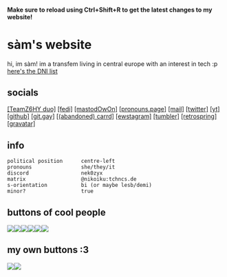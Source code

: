<title> Sàm's website </title>
<link rel="icon" type="image/x-icon" href="https://s3.kitsunes.club/storage/26b9076a-554d-41bf-ba36-0f3d53dd417b.webp">

#### Make sure to reload using Ctrl+Shift+R to get the latest changes to my website!

# sàm's website
hi, im sàm! im a transfem living in central europe with an interest in tech :p
[here's the DNI list](https://z6hy.carrd.co/#dnilist)

## socials
[[TeamZ6HY duo]](https://z6hy.carrd.co) [[fedi]](https://kitsunes.club/@nek0zyx) [[mastodOwOn]](https://tech.lgbt/@nek0zyx) [[pronouns.page]](https://en.pronouns.page/@NikoMVN) [[mail]](mailto:nikoiku@tuta.io) [[twitter]](https://twitter.com/@Nek0ZYX) [[yt]](https://www.youtube.com/channel/UCmwtf_8sqSg78-BuW0SZrow) [[github]](https://github.com/nek0zyx) [[git.gay]](https://git.gay/nek0zyx) [[(abandoned) carrd]](https://nek0zyx.carrd.co) [[ewstagram]](https://www.instagram.com/nek0zyx/) [[tumbler]](https://nek0zyx.tumblr.com/) [[retrospring]](https://retrospring.net/@nek0zyx) [[gravatar]](https://gravatar.com/nek0zyx)

## info
```
political position      centre-left
pronouns                she/they/it
discord                 nek0zyx
matrix                  @nikoiku:tchncs.de
s-orientation           bi (or maybe lesb/demi)
minor?                  true
```

## buttons of cool people

<!--
[![Eve](https://floofy.city/files/565abb8c-fa37-4b3d-a193-e3fe7784efe2)](https://bottom.monster) 
[![Asahi](https://lily.pages.floofy.city/static/image/frens/asahi.gif)](https://asahixp.pages.gay/) 
[![Alex](https://lily.pages.floofy.city/static/image/frens/graphite.png)](https://gra.phite.ro/) 
[![Lily](https://lily.pages.floofy.city/static/image/my_button.png)](https://lily.pages.floofy.city/) 
[![Yaseen](https://floofy.city/files/4d932d6d-917c-4665-91d8-9b8d0a55dbc4)](https://labyrinth.zone/users/yassie_j)
<div class="buttons">
	<a href="link here"><img src="image link" /></a>
	<a href="link here"><img src="image link" /></a>
</div>
-->

<style>
  .buttons {
    display: flex;
    flex-direction: row;
    align-items: left;
  }

  .mybuttons {
    display: flex;
    flex-direction: row;
    align-items: left;
}
</style>

<div class="buttons">
	<a href="https://bottom.monster"><img src="https://bottom.monster/media/eve.png" /></a>
	<a href="https://jadedesoto.pages.gay/"><img src="https://jadedesoto.pages.gay/images/buttons/jadedesoto.png" /></a>
	<a href="https://gra.phite.ro/"><img src="https://lilymeow.ing/static/img/people/graphite.png" /></a>
	<a href="https://lilymeow.ing/"><img src="https://asahixp.pages.gay/images/buttons/lily.png" /></a>
	<a href="https://labyrinth.zone/users/yassie_j"><img src="https://asahixp.pages.gay/images/buttons/yassie_j.gif" /></a>
	<a href="https://libreivan.com"><img src="https://libreivan.com/public/buttons/marchintosh.png" /></a>
</div>


## my own buttons :3
<!-- ![Sam](https://floofy.city/files/7fbabfca-fb68-498a-9f9a-cb800c9348cf) ![Also sam](https://floofy.city/files/93c128f8-44ca-48a5-9cb2-4da6bc854a24) -->

<div class="mybuttons">
	<img src="https://git.gay/nek0zyx/pages/raw/branch/main/src/btn_nek0zyx.png" />
	<img src="https://git.gay/nek0zyx/pages/raw/branch/main/src/btn_nek0zyx_alt.png" />
</div>
